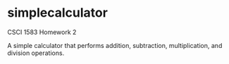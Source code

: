 simplecalculator
================

CSCI 1583 Homework 2

A simple calculator that performs addition, subtraction, multiplication, and division operations.
